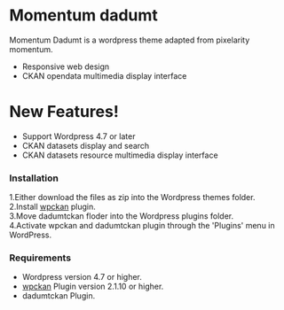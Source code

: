 # Momentum dadumt

Momentum Dadumt is a wordpress theme adapted from pixelarity momentum.

  - Responsive web design
  - CKAN opendata multimedia display interface

# New Features!

  - Support Wordpress 4.7 or later
  - CKAN datasets display and search
  - CKAN datasets resource multimedia display interface


### Installation

1.Either download the files as zip into the Wordpress themes folder.    
2.Install [wpckan](https://github.com/OpenDevelopmentMekong/wpckan/) plugin.    
3.Move dadumtckan floder into the Wordpress plugins folder.     
4.Activate wpckan and dadumtckan plugin through the 'Plugins' menu in WordPress.    
### Requirements

  - Wordpress version 4.7 or higher.
  - [wpckan](https://github.com/OpenDevelopmentMekong/wpckan/) Plugin version 2.1.10 or higher.
  - dadumtckan Plugin.
